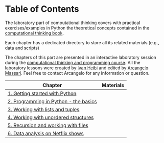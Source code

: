 # Table of Contents
The laboratory part of computational thinking covers with practical exercises/examples in Python the theoretical concepts contained in the [computational thinking book](https://comp-think.github.io/).

Each chapter has a dedicated directory to store all its related materials (e.g., data and scripts)

The chapters of this part are presented in an interactive laboratory session during the [computational thinking and programming course](https://www.unibo.it/it/didattica/insegnamenti/insegnamento/2021/467045). All the laboratory lessons were created by [Ivan Heibi](https://www.unibo.it/sitoweb/ivan.heibi2) and edited by [Arcangelo Massari](https://www.unibo.it/sitoweb/arcangelo.massari).
Feel free to contact Arcangelo for any information or question.

<table id="schedule">
<thead>
  <tr>
    <th>Chapter</th>
    <th>Materials</th>
  </tr>
</thead>
<tbody>
  <tr>
    <td><a href="chapter/01">1. Getting started with Python</a></td>
    <td><a href="https://github.com/comp-think/comp-think.github.io/tree/master/laboratory" title="Github directory"><i class="fa fa-lg fa-github"></i></a></td>
  </tr>
  <tr>
    <td><a href="chapter/02">2. Programming in Python - the basics</a></td>
    <td><a href="https://github.com/comp-think/comp-think.github.io/tree/master/laboratory" title="Github directory"><i class="fa fa-lg fa-github"></i></a></td>
  </tr>
  <tr>
    <td><a href="chapter/03">3. Working with lists and tuples</a></td>
    <td><a href="https://github.com/comp-think/comp-think.github.io/tree/master/laboratory" title="Github directory"><i class="fa fa-lg fa-github"></i></a></td>
  </tr>
  <tr>
    <td><a href="chapter/04">4. Working with unordered structures</a></td>
    <td><a href="https://github.com/comp-think/comp-think.github.io/tree/master/laboratory" title="Github directory"><i class="fa fa-lg fa-github"></i></a></td>
  </tr>
  <tr>
    <td><a href="chapter/05">5. Recursion and working with files</a></td>
    <td><a href="https://github.com/comp-think/comp-think.github.io/tree/master/laboratory" title="Github directory"><i class="fa fa-lg fa-github"></i></a></td>
  </tr>
  <tr>
    <td><a href="chapter/06">6. Data analysis on Netflix shows</a></td>
    <td><a href="https://github.com/comp-think/comp-think.github.io/tree/master/laboratory" title="Github directory"><i class="fa fa-lg fa-github"></i></a></td>
  </tr>
</tbody>
</table>
